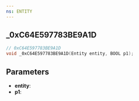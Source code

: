 ```yaml
---
ns: ENTITY
---
```

## _0xC64E597783BE9A1D

```c
// 0xC64E597783BE9A1D
void _0xC64E597783BE9A1D(Entity entity, BOOL p1);
```

## Parameters
* **entity**:
* **p1**:
